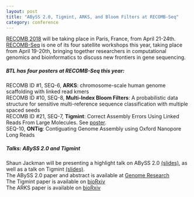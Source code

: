 ```yaml
---  
layout: post  
title: "ABySS 2.0, Tigmint, ARKS, and Bloom Filters at RECOMB-Seq"  
category: conference  
---  
```


[RECOMB 2018](http://recomb2018.fr/) will be taking place in Paris, France, from April 21-24th. [RECOMB-Seq](http://recomb2018.fr/recomb-seq/) is one of its four satellite workshops this year, taking place from April 19-20th, bringing together researchers in computational genomics and bioinformatics to discuss new frontiers in gene sequencing.

##### BTL has four posters at RECOMB-Seq this year:
RECOMB ID #1, SEQ-6, **ARKS**: chromosome-scale human genome scaffolding with linked read kmers  
RECOMB ID #10, SEQ-8, **Multi-Index Bloom Filters**: A probabilistic data structure for sensitive multi-reference sequence   classification with multiple spaced seeds  
RECOMB ID #21, SEQ-7, **Tigmint**: Correct Assembly Errors Using Linked Reads From Large Molecules. See [poster](https://f1000research.com/posters/7-481).  
SEQ-10, **ONTig**: Contiguating Genome Assembly using Oxford Nanopore Long Reads

##### Talks: ABySS 2.0 and Tigmint
Shaun Jackman will be presenting a highlight talk on ABySS 2.0 [(slides)](http://sjackman.ca/abyss2-slides/), as well as a talk on Tigmint [(slides)](http://sjackman.ca/tigmint-recomb-slides/).  
The ABySS 2.0 paper and abstract is available at [Genome Research](https://genome.cshlp.org/content/27/5/768)  
The Tigmint paper is available on [bioRxiv](https://www.biorxiv.org/content/early/2018/04/20/304253)  
The ARKS paper is available on [bioRxiv](https://www.biorxiv.org/content/early/2018/04/25/306902)
